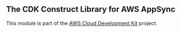 ## The CDK Construct Library for AWS AppSync
This module is part of the [AWS Cloud Development Kit](https://github.com/awslabs/aws-cdk) project.

